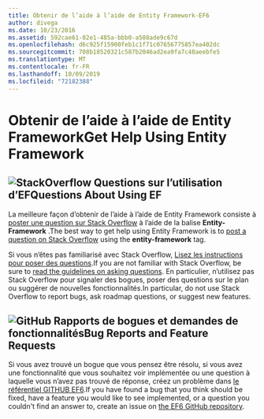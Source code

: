 ```yaml
---
title: Obtenir de l’aide à l’aide de Entity Framework-EF6
author: divega
ms.date: 10/23/2016
ms.assetid: 592cae61-02e1-485a-bbb0-a508ade9c67d
ms.openlocfilehash: d6c925f15900feb1c1f71c07656775857ea402dc
ms.sourcegitcommit: 708b18520321c587b2046ad2ea9fa7c48aeebfe5
ms.translationtype: MT
ms.contentlocale: fr-FR
ms.lasthandoff: 10/09/2019
ms.locfileid: "72182388"
---
```

# <a name="get-help-using-entity-framework"></a><span data-ttu-id="fcc95-102">Obtenir de l’aide à l’aide de Entity Framework</span><span class="sxs-lookup"><span data-stu-id="fcc95-102">Get Help Using Entity Framework</span></span>
## <a name="stackoverflowef6mediastackoverflowpng-questions-about-using-ef"></a>![StackOverflow](~/ef6/media/stackoverflow.png) <span data-ttu-id="fcc95-104">Questions sur l’utilisation d’EF</span><span class="sxs-lookup"><span data-stu-id="fcc95-104">Questions About Using EF</span></span>  

<span data-ttu-id="fcc95-105">La meilleure façon d’obtenir de l’aide à l’aide de Entity Framework consiste à [poster une question sur Stack Overflow](https://stackoverflow.com/questions/ask) à l’aide de la balise **Entity-Framework** .</span><span class="sxs-lookup"><span data-stu-id="fcc95-105">The best way to get help using Entity Framework is to [post a question on Stack Overflow](https://stackoverflow.com/questions/ask) using the **entity-framework** tag.</span></span>  

<span data-ttu-id="fcc95-106">Si vous n’êtes pas familiarisé avec Stack Overflow, [Lisez les instructions pour poser des questions](https://stackoverflow.com/help/asking).</span><span class="sxs-lookup"><span data-stu-id="fcc95-106">If you are not familiar with Stack Overflow, be sure to [read the guidelines on asking questions](https://stackoverflow.com/help/asking).</span></span> <span data-ttu-id="fcc95-107">En particulier, n’utilisez pas Stack Overflow pour signaler des bogues, poser des questions sur le plan ou suggérer de nouvelles fonctionnalités.</span><span class="sxs-lookup"><span data-stu-id="fcc95-107">In particular, do not use Stack Overflow to report bugs, ask roadmap questions, or suggest new features.</span></span>  

## <a name="github-markef6mediagithub-mark-32pxpng-bug-reports-and-feature-requests"></a>![GitHub](~/ef6/media/github-mark-32px.png) <span data-ttu-id="fcc95-109">Rapports de bogues et demandes de fonctionnalités</span><span class="sxs-lookup"><span data-stu-id="fcc95-109">Bug Reports and Feature Requests</span></span>  

<span data-ttu-id="fcc95-110">Si vous avez trouvé un bogue que vous pensez être résolu, si vous avez une fonctionnalité que vous souhaitez voir implémentée ou une question à laquelle vous n’avez pas trouvé de réponse, créez un problème dans [le référentiel GITHUB EF6](https://github.com/aspnet/EntityFramework6/issues).</span><span class="sxs-lookup"><span data-stu-id="fcc95-110">If you have found a bug that you think should be fixed, have a feature you would like to see implemented, or a question you couldn't find an answer to, create an issue on [the EF6 GitHub repository](https://github.com/aspnet/EntityFramework6/issues).</span></span>

